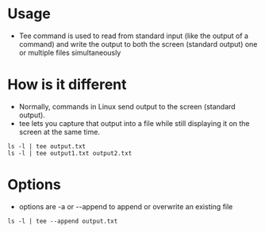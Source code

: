 # Usage
- Tee command is used to read from standard input (like the output of a command) and write the output to both the screen (standard output) one or multiple files simultaneously
# How is it different 
- Normally, commands in Linux send output to the screen (standard output).
- tee lets you capture that output into a file while still displaying it on the screen at the same time.
```
ls -l | tee output.txt
ls -l | tee output1.txt output2.txt
```
# Options
- options are -a or --append to append or overwrite an existing file
```
ls -l | tee --append output.txt
```
